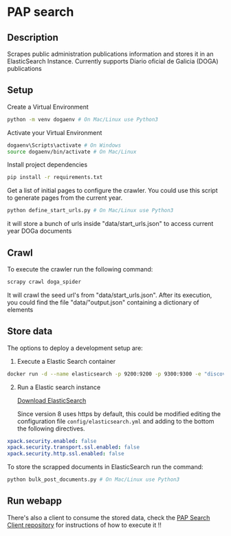 # PAP search

## Description
Scrapes public administration publications information and stores it in an ElasticSearch Instance. Currently supports Diario oficial de Galicia (DOGA) publications

## Setup

Create a Virtual Environment
```bash
python -m venv dogaenv # On Mac/Linux use Python3
```

Activate your Virtual Environment
```bash
dogaenv\Scripts\activate # On Windows
source dogaenv/bin/activate # On Mac/Linux
```

Install project dependencies
```bash
pip install -r requirements.txt
```

Get a list of initial pages to configure the crawler. You could use this script to generate pages from the current year.
```bash
python define_start_urls.py # On Mac/Linux use Python3 
```
it will store a bunch of urls inside "data/start_urls.json" to access current year DOGa documents

## Crawl

To execute the crawler run the following command:
```bash
scrapy crawl doga_spider
```
It will crawl the seed url's from "data/start_urls.json". After its execution, you could find the file "data/"output.json" containing a dictionary of elements


## Store data
The options to deploy a development setup are:
1. Execute a Elastic Search container 
```bash
docker run -d --name elasticsearch -p 9200:9200 -p 9300:9300 -e "discovery.type=single-node" docker.elastic.co/elasticsearch/elasticsearch:7.10.0
```
2. Run a Elastic search instance
   
   [Download ElasticSearch](https://www.elastic.co/es/downloads/elasticsearch)

   Since version 8 uses https by default, this could be modified editing the configuration file `config/elasticsearch.yml` and adding to the bottom the following directives.
```yml
xpack.security.enabled: false
xpack.security.transport.ssl.enabled: false
xpack.security.http.ssl.enabled: false
```

To store the scrapped documents in ElasticSearch run the command:
```bash
python bulk_post_documents.py # On Mac/Linux use Python3 
```
    
## Run webapp

There's also a client to consume the stored data, check the [PAP Search Client repository](https://github.com/pablomarino/pap-search-client) for instructions of how to execute it !!
